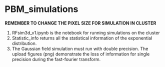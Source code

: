 # PBM_simulations

**REMEMBER TO CHANGE THE PIXEL SIZE FOR SIMULATION IN CLUSTER**

1. RFsim3d_v1.ipynb is the notebook for running simulations on the cluster
2. Statistic_info returns all the statistical information of the exponential distribution.
3. The Gaussian field simulation must run with double precision. The upload figures (png) demonstrate the loss of information for single precision during the fast-fourier transform. 
 
